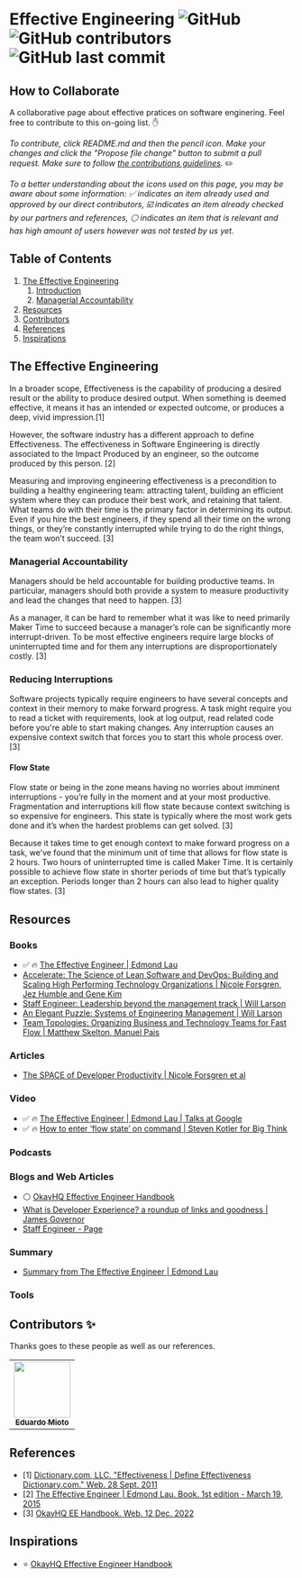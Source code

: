 # Effective Engineering  ![GitHub](https://img.shields.io/github/license/eduardomioto/effective-engineering?style=flat-square) ![GitHub contributors](https://img.shields.io/github/contributors/eduardomioto/effective-engineering?color=%232E8DCD&style=flat-square) ![GitHub last commit](https://img.shields.io/github/last-commit/eduardomioto/effective-engineering?style=flat-square)

## How to Collaborate
A collaborative page about effective pratices on software enginering. Feel free to contribute to this on-going list. :hand:

*To contribute, click README.md and then the pencil icon. Make your changes and click the "Propose file change" button to submit a pull request. Make sure to follow [the contributions guidelines](CONTRIBUTING.md).* :pencil2:

*To a better understanding about the icons used on this page, you may be aware about some information: :white_check_mark: indicates an item already used and approved by our direct contributors, :ballot_box_with_check: indicates an item already checked by our partners and references, :white_circle: indicates an item that is relevant and has high amount of users however was not tested by us yet.* 

## Table of Contents
1. [The Effective Engineering](#effective-engineering)
    1. [Introduction](#introduction)
    2. [Managerial Accountability](#managerial-accountability)
3. [Resources](#resources)
4. [Contributors](#contributors)
5. [References](#references)
6. [Inspirations](#inspirations)

## The Effective Engineering <a name="effective-engineering"></a>

In a broader scope, Effectiveness is the capability of producing a desired result or the ability to produce desired output. When something is deemed effective, it means it has an intended or expected outcome, or produces a deep, vivid impression.[1]

However, the software industry has a different approach to define Effectiveness. The effectiveness in Software Engineering is directly associated to the Impact Produced by an engineer, so the outcome produced by this person. [2]

Measuring and improving engineering effectiveness is a precondition to building a healthy engineering team: attracting talent, building an efficient system where they can produce their best work, and retaining that talent. What teams do with their time is the primary factor in determining its output. Even if you hire the best engineers, if they spend all their time on the wrong things, or they’re constantly interrupted while trying to do the right things, the team won’t succeed. [3]

### Managerial Accountability <a name="managerial-accountability"></a>

Managers should be held accountable for building productive teams. In particular, managers should both provide a system to measure productivity and lead the changes that need to happen. [3]

As a manager, it can be hard to remember what it was like to need primarily Maker Time to succeed because a manager’s role can be significantly more interrupt-driven.  To be most effective engineers require large blocks of uninterrupted time and for them any interruptions are disproportionately costly. [3]

### Reducing Interruptions

Software projects typically require engineers to have several concepts and context in their memory to make forward progress. A task might require you to read a ticket with requirements, look at log output, read related code before you're able to start making changes. Any interruption causes an expensive context switch that forces you to start this whole process over. [3]

#### Flow State
Flow state or being in the zone means having no worries about imminent interruptions - you’re fully in the moment and at your most productive. Fragmentation and interruptions kill flow state because context switching is so expensive for engineers. This state is typically where the most work gets done and it’s when the hardest problems can get solved. [3]

Because it takes time to get enough context to make forward progress on a task, we’ve found that the minimum unit of time that allows for flow state is 2 hours. Two hours of uninterrupted time is called Maker Time. It is certainly possible to achieve flow state in shorter periods of time but that’s typically an exception. Periods longer than 2 hours can also lead to higher quality flow states. [3]

## Resources  <a name="resources"></a>
### Books
- :white_check_mark: :fire: [The Effective Engineer | Edmond Lau](https://www.amazon.com/Effective-Engineer-Engineering-Disproportionate-Meaningful/dp/0996128107)
- [Accelerate: The Science of Lean Software and DevOps: Building and Scaling High Performing Technology Organizations | Nicole Forsgren, Jez Humble and Gene Kim](https://www.amazon.com/Accelerate-Software-Performing-Technology-Organizations/dp/1942788339)
- [Staff Engineer: Leadership beyond the management track | Will Larson ](https://www.amazon.com/Staff-Engineer-Leadership-beyond-management-ebook/dp/B08RMSHYGG/ref=d_dccs_mdi_sccl_2_4/146-6503296-9811631?pd_rd_w=pkplP&content-id=amzn1.sym.bd415a11-8cc5-4919-ad94-5fb4ec1e70df&pf_rd_p=bd415a11-8cc5-4919-ad94-5fb4ec1e70df&pf_rd_r=HKVZA6AV1SA0XHPAXB2M&pd_rd_wg=2WNLY&pd_rd_r=0a7122ea-f5bc-48bb-bfe8-5d3487dad31e&pd_rd_i=B08RMSHYGG&psc=1)
- [An Elegant Puzzle: Systems of Engineering Management | Will Larson](https://www.amazon.com/Elegant-Puzzle-Systems-Engineering-Management-ebook/dp/B07QYCHJ7V/ref=d_dccs_mdi_sccl_2_5/146-6503296-9811631?pd_rd_w=pkplP&content-id=amzn1.sym.bd415a11-8cc5-4919-ad94-5fb4ec1e70df&pf_rd_p=bd415a11-8cc5-4919-ad94-5fb4ec1e70df&pf_rd_r=HKVZA6AV1SA0XHPAXB2M&pd_rd_wg=2WNLY&pd_rd_r=0a7122ea-f5bc-48bb-bfe8-5d3487dad31e&pd_rd_i=B07QYCHJ7V&psc=1)
- [Team Topologies: Organizing Business and Technology Teams for Fast Flow | Matthew Skelton, Manuel Pais](https://www.amazon.com/Team-Topologies-Organizing-Business-Technology-ebook/dp/B09JWT9S4D/ref=d_dccs_mdi_sccl_1_16/146-6503296-9811631?pd_rd_w=6XTqm&content-id=amzn1.sym.bd415a11-8cc5-4919-ad94-5fb4ec1e70df&pf_rd_p=bd415a11-8cc5-4919-ad94-5fb4ec1e70df&pf_rd_r=R5CQANY8T8QQTNCW2YKV&pd_rd_wg=HdTug&pd_rd_r=dff3ecc6-6304-4e13-843b-3bf348877480&pd_rd_i=B09JWT9S4D&psc=1)

### Articles
- [The SPACE of Developer Productivity | Nicole Forsgren et al](https://queue.acm.org/detail.cfm?id=3454124)


### Video
- :white_check_mark: :fire: [The Effective Engineer | Edmond Lau | Talks at Google](https://www.youtube.com/watch?v=BnIz7H5ruy0)
- :white_check_mark: :fire: [How to enter ‘flow state’ on command | Steven Kotler for Big Think ](https://youtu.be/znwUCNrjpD4)

### Podcasts

### Blogs and Web Articles
- :white_circle: [OkayHQ Effective Engineer Handbook](https://www.okayhq.com/handbook/)
- [What is Developer Experience? a roundup of links and goodness | James Governor](https://redmonk.com/jgovernor/2022/02/21/what-is-developer-experience-a-roundup-of-links-and-goodness/)
- [Staff Engineer - Page](https://staffeng.com/guides)

### Summary
- [Summary from The Effective Engineer | Edmond Lau](https://gist.github.com/rondy/af1dee1d28c02e9a225ae55da2674a6f)

### Tools

## Contributors ✨  <a name="contributors"></a>

Thanks goes to these people as well as our references.

<!-- ALL-CONTRIBUTORS-LIST:START - Do not remove or modify this section -->
<!-- prettier-ignore-start -->
<!-- markdownlint-disable -->
<table>
  <tr>
    <td align="center">
      <a href="https://eduardomioto.com"><img src="https://avatars.githubusercontent.com/eduardomioto" width="100px;" alt=""/>
      <br />
      <sub><b>Eduardo Mioto</b></sub></a>
      <br />
    </td>
 </tr>
</table>
<!-- markdownlint-enable -->
<!-- prettier-ignore-end -->
<!-- ALL-CONTRIBUTORS-LIST:END -->

## References <a name="references"></a>

- [1] [Dictionary.com, LLC. "Effectiveness | Define Effectiveness Dictionary.com." Web. 28 Sept. 2011](http://dictionary.reference.com/browse/effectiveness)
- [2] [The Effective Engineer | Edmond Lau. Book. 1st edition - March 19, 2015](https://www.amazon.com/Effective-Engineer-Engineering-Disproportionate-Meaningful/dp/0996128107)
- [3] [OkayHQ EE Handbook. Web. 12 Dec. 2022](https://www.okayhq.com/handbook/)

## Inspirations <a name="inspirations"></a>
- :star: [OkayHQ Effective Engineer Handbook](https://github.com/OkayHQ/ee-handbook/blob/main/content/en/resources.md)
